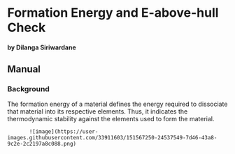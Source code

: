 # Formation Energy and E-above-hull Check
#### by Dilanga Siriwardane

## Manual

### Background

The formation energy of a material defines the energy required to dissociate that material into its respective elements. Thus, it indicates the thermodynamic stability against the elements used to form the material. 

           
           
           ![image](https://user-images.githubusercontent.com/33911603/151567250-24537549-7d46-43a8-9c2e-2c2197a8c088.png)
